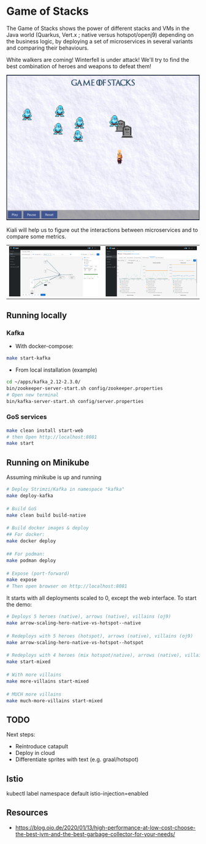 # Game of Stacks

The Game of Stacks shows the power of different stacks and VMs in the Java world (Quarkus, Vert.x ; native versus hotspot/openj9) depending on the business logic, by deploying a set of microservices in several variants and comparing their behaviours.

White walkers are coming! Winterfell is under attack! We'll try to find the best combination of heroes and weapons to defeat them!

![Game](./img/game.png)

Kiali will help us to figure out the interactions between microservices and to compare some metrics. 

| | |
| --- | --- |
| ![Graph](./img/kiali-graph.png)      | ![Metrics](./img/kiali-metrics.png) |

## Running locally

### Kafka

- With docker-compose:

```bash
make start-kafka
```

- From local installation (example)

```bash
cd ~/apps/kafka_2.12-2.3.0/
bin/zookeeper-server-start.sh config/zookeeper.properties
# Open new terminal
bin/kafka-server-start.sh config/server.properties 
```

### GoS services

```bash
make clean install start-web
# then Open http://localhost:8081
make start
```


## Running on Minikube

Assuming minikube is up and running

```bash
# Deploy Strimzi/Kafka in namespace "kafka"
make deploy-kafka

# Build GoS
make clean build build-native

# Build docker images & deploy
## For docker:
make docker deploy

## For podman:
make podman deploy

# Expose (port-forward)
make expose
# Then open browser on http://localhost:8081
```

It starts with all deployments scaled to 0, except the web interface. To start the demo:

```bash
# Deploys 5 heroes (native), arrows (native), villains (oj9)
make arrow-scaling-hero-native-vs-hotspot--native

# Redeploys with 5 heroes (hotspot), arrows (native), villains (oj9)
make arrow-scaling-hero-native-vs-hotspot--hotspot

# Redeploys with 4 heroes (mix hotspot/native), arrows (native), villains (oj9)
make start-mixed

# With more villains
make more-villains start-mixed

# MUCH more villains
make much-more-villains start-mixed
```

## TODO

Next steps:
- Reintroduce catapult
- Deploy in cloud
- Differentiate sprites with text (e.g. graal/hotspot)

## Istio

kubectl label namespace default istio-injection=enabled

## Resources

- https://blog.oio.de/2020/01/13/high-performance-at-low-cost-choose-the-best-jvm-and-the-best-garbage-collector-for-your-needs/

